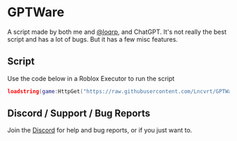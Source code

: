 # GPTWare
A script made by both me and [@loqrp](https://github.com/loqrp), and ChatGPT. It's not really the best script and has a lot of bugs. But it has a few misc features.

## Script
Use the code below in a Roblox Executor to run the script
```lua
loadstring(game:HttpGet("https://raw.githubusercontent.com/Lncvrt/GPTWare/main/gptware.lua"))()
```

## Discord / Support / Bug Reports
Join the [Discord](https://discord.gg/EZTTvr27cA) for help and bug reports, or if you just want to.